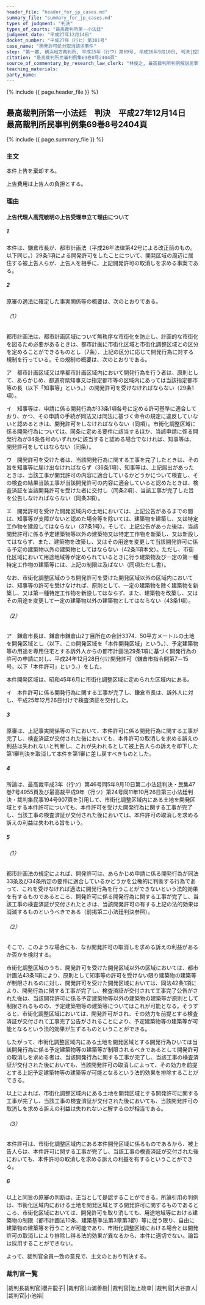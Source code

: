 ```yaml
---
header_file: "header_for_jp_cases.md"
summary_file: "summary_for_jp_cases.md"
types_of_judgment: "判決"
types_of_courts: "最高裁判所第一小法廷"
judgment_date: "平成27年12月14日"
docket_number: "平成27年（行ヒ）第301号"
case_name: "開発許可処分取消請求事件"
step: "第一審, 横浜地方裁判所, 平成25年（行ウ）第69号, 平成26年9月10日, 判決|控訴審, 東京高等裁判所, 平成26年（行コ）第408号, 平成27年2月25日, 判決"
citation: "最高裁判所民事判例集69巻8号2404頁"
source_of_commentary_by_research_law_clerk: "林俊之, 最高裁判所判例解説民事篇平成27年度627頁"
teaching_materials:
party_name:
---
```


{% include {{ page.header_file }}  %}

## 最高裁判所第一小法廷　判決　平成27年12月14日　最高裁判所民事判例集69巻8号2404頁

{% include {{ page.summary_file }}  %}






### 主文



本件上告を棄却する。

上告費用は上告人の負担とする。





### 理由



#### 上告代理人高荒敏明の上告受理申立て理由について

##### 1

本件は、鎌倉市長が、都市計画法（平成26年法律第42号による改正前のもの。以下同じ。）29条1項による開発許可をしたことについて、開発区域の周辺に居住する被上告人らが、上告人を相手に、上記開発許可の取消しを求める事案である。

##### 2

原審の適法に確定した事実関係等の概要は、次のとおりである。

###### （1）

都市計画法は、都市計画区域について無秩序な市街化を防止し、計画的な市街化を図るため必要があるときは、都市計画に市街化区域と市街化調整区域との区分を定めることができるものとし（7条）、上記の区分に応じて開発行為に対する規制を行っている。その規制の概要は、次のとおりである。

ア　都市計画区域又は準都市計画区域内において開発行為を行う者は、原則として、あらかじめ、都道府県知事又は指定都市等の区域内にあっては当該指定都市等の長（以下「知事等」という。）の開発許可を受けなければならない（29条1項）。

イ　知事等は、申請に係る開発行為が33条1項各号に定める許可基準に適合しており、かつ、その申請の手続が同法又は同法に基づく命令の規定に違反していないと認めるときは、開発許可をしなければならない（同項）。市街化調整区域に係る開発行為については、同条に定める要件に該当するほか、当該申請に係る開発行為が34条各号のいずれかに該当すると認める場合でなければ、知事等は、開発許可をしてはならない（同条）。

ウ　開発許可を受けた者は、当該開発行為に関する工事を完了したときは、その旨を知事等に届け出なければならず（36条1項）、知事等は、上記届出があったときは、当該工事が開発許可の内容に適合しているかどうかについて検査し、その検査の結果当該工事が当該開発許可の内容に適合していると認めたときは、検査済証を当該開発許可を受けた者に交付し（同条2項）、当該工事が完了した旨を公告しなければならない（同条3項）。

エ　開発許可を受けた開発区域内の土地においては、上記公告があるまでの間は、知事等が支障がないと認めた場合等を除いては、建築物を建築し、又は特定工作物を建設してはならない（37条1号）。そして、上記公告があった後は、当該開発許可に係る予定建築物等以外の建築物又は特定工作物を新築し、又は新設してはならず、また、建築物を改築し、又はその用途を変更して当該開発許可に係る予定の建築物以外の建築物としてはならない（42条1項本文）。ただし、市街化区域において用途地域等が定められているときに行う建築物及び一定の第一種特定工作物の建築等には、上記の制限は及ばない（同項ただし書）。

なお、市街化調整区域のうち開発許可を受けた開発区域以外の区域内においては、知事等の許可を受けなければ、原則として、一定の建築物を除く建築物を新築し、又は第一種特定工作物を新設してはならず、また、建築物を改築し、又はその用途を変更して一定の建築物以外の建築物としてはならない（43条1項）。

###### （2）

ア　鎌倉市長は、鎌倉市鎌倉山2丁目所在の合計3374．50平方メートルの土地を開発区域とし（以下、この開発区域を「本件開発区域」という。）、予定建築物等の用途を専用住宅とする訴外人からの都市計画法29条1項に基づく開発行為の許可の申請に対し、平成24年12月28日付け開発許可（鎌倉市指令開第7－15号。以下「本件許可」という。）をした。

本件開発区域は、昭和45年6月に市街化調整区域に定められた区域内にある。

イ　本件許可に係る開発行為に関する工事が完了し、鎌倉市長は、訴外人に対し、平成25年12月26日付けで検査済証を交付した。

##### 3

原審は、上記事実関係等の下において、本件許可に係る開発行為に関する工事が完了し、検査済証が交付された後においても、本件許可の取消しを求める訴えの利益は失われないと判断し、これが失われるとして被上告人らの訴えを却下した第1審判決を取消して本件を第1審に差し戻すべきものとした。

##### 4

所論は、最高裁平成3年（行ツ）第46号同5年9月10日第二小法廷判決・民集47巻7号4955頁及び最高裁平成9年（行ツ）第24号同11年10月26日第三小法廷判決・裁判集民事194号907頁を引用して、市街化調整区域内にある土地を開発区域とする本件許可についても、本件許可を受けた開発行為に関する工事が完了し、当該工事の検査済証が交付された後においては、本件許可の取消しを求める訴えの利益は失われる旨をいう。

##### 5

###### （1）

都市計画法の規定によれば、開発許可は、あらかじめ申請に係る開発行為が同法33条及び34条所定の要件に適合しているかどうかを公権的に判断する行為であって、これを受けなければ適法に開発行為を行うことができないという法的効果を有するものであるところ、開発許可に係る開発行為に関する工事が完了し、当該工事の検査済証が交付されたときは、当該開発許可の有する上記の法的効果は消滅するものというべきである（前掲第二小法廷判決参照）。

###### （2）

そこで、このような場合にも、なお開発許可の取消しを求める訴えの利益があるか否かを検討する。

市街化調整区域のうち、開発許可を受けた開発区域以外の区域においては、都市計画法43条1項により、原則として知事等の許可を受けない限り建築物の建築等が制限されるのに対し、開発許可を受けた開発区域においては、同法42条1項により、開発行為に関する工事が完了し、検査済証が交付されて工事完了公告がされた後は、当該開発許可に係る予定建築物等以外の建築物の建築等が原則として制限されるものの、予定建築物等の建築等についてはこれが可能となる。そうすると、市街化調整区域においては、開発許可がされ、その効力を前提とする検査済証が交付されて工事完了公告がされることにより、予定建築物等の建築等が可能となるという法的効果が生ずるものということができる。

したがって、市街化調整区域内にある土地を開発区域とする開発行為ひいては当該開発行為に係る予定建築物等の建築等が制限されるべきであるとして開発許可の取消しを求める者は、当該開発行為に関する工事が完了し、当該工事の検査済証が交付された後においても、当該開発許可の取消しによって、その効力を前提とする上記予定建築物等の建築等が可能となるという法的効果を排除することができる。

以上によれば、市街化調整区域内にある土地を開発区域とする開発許可に関する工事が完了し、当該工事の検査済証が交付された後においても、当該開発許可の取消しを求める訴えの利益は失われないと解するのが相当である。

###### （3）

本件許可は、市街化調整区域内にある本件開発区域に係るものであるから、被上告人らは、本件許可に関する工事が完了し、当該工事の検査済証が交付された後においても、本件許可の取消しを求める訴えの利益を有するということができる。

##### 6

以上と同旨の原審の判断は、正当として是認することができる。所論引用の判例は、市街化区域内における土地を開発区域とする開発許可に関するものであるところ、市街化区域においては、開発許可を取り消しても、用途地域等における建築物の制限（都市計画法10条、建築基準法第3章第3節）等に従う限り、自由に建築物の建築等を行うことが可能であり、市街化調整区域における場合とは開発許可の取消しにより排除し得る法的効果が異なるから、本件に適切でない。論旨は採用することができない。

よって、裁判官全員一致の意見で、主文のとおり判決する。

### 裁判官一覧

|裁判長裁判官|櫻井龍子|
|裁判官|山浦善樹|
|裁判官|池上政幸|
|裁判官|大谷直人|
|裁判官|小池裕|

